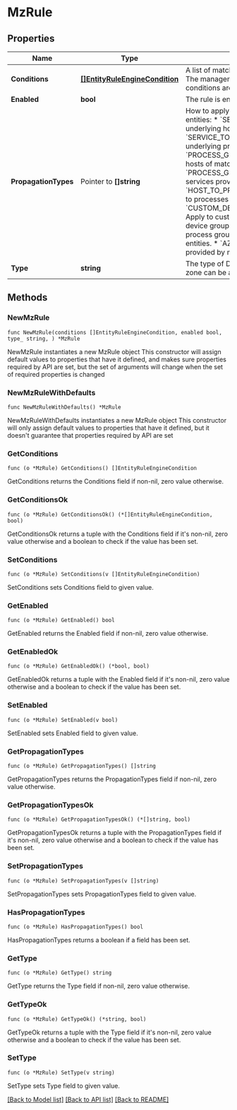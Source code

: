 # MzRule

## Properties

Name | Type | Description | Notes
------------ | ------------- | ------------- | -------------
**Conditions** | [**[]EntityRuleEngineCondition**](EntityRuleEngineCondition.md) | A list of matching rules for the management zone.   The management zone applies only if **all** conditions are fulfilled. | 
**Enabled** | **bool** | The rule is enabled (&#x60;true&#x60;) or disabled (&#x60;false&#x60;). | 
**PropagationTypes** | Pointer to **[]string** | How to apply the management zone to underlying entities:   * &#x60;SERVICE_TO_HOST_LIKE&#x60;: Apply to underlying hosts of matching services.  * &#x60;SERVICE_TO_PROCESS_GROUP_LIKE&#x60;: Apply to underlying process groups of matching services.  * &#x60;PROCESS_GROUP_TO_HOST&#x60;: Apply to underlying hosts of matching process groups.  * &#x60;PROCESS_GROUP_TO_SERVICE&#x60;: Apply to all services provided by matching process groups.  * &#x60;HOST_TO_PROCESS_GROUP_INSTANCE&#x60;: Apply to processes running on matching hosts.  * &#x60;CUSTOM_DEVICE_GROUP_TO_CUSTOM_DEVICE&#x60;: Apply to custom devices in matching custom device groups.  * &#x60;AZURE_TO_PG&#x60;: Apply to process groups connected to matching Azure entities.  * &#x60;AZURE_TO_SERVICE&#x60;: Apply to services provided by matching Azure entities. | [optional] 
**Type** | **string** | The type of Dynatrace entities the management zone can be applied to. | 

## Methods

### NewMzRule

`func NewMzRule(conditions []EntityRuleEngineCondition, enabled bool, type_ string, ) *MzRule`

NewMzRule instantiates a new MzRule object
This constructor will assign default values to properties that have it defined,
and makes sure properties required by API are set, but the set of arguments
will change when the set of required properties is changed

### NewMzRuleWithDefaults

`func NewMzRuleWithDefaults() *MzRule`

NewMzRuleWithDefaults instantiates a new MzRule object
This constructor will only assign default values to properties that have it defined,
but it doesn't guarantee that properties required by API are set

### GetConditions

`func (o *MzRule) GetConditions() []EntityRuleEngineCondition`

GetConditions returns the Conditions field if non-nil, zero value otherwise.

### GetConditionsOk

`func (o *MzRule) GetConditionsOk() (*[]EntityRuleEngineCondition, bool)`

GetConditionsOk returns a tuple with the Conditions field if it's non-nil, zero value otherwise
and a boolean to check if the value has been set.

### SetConditions

`func (o *MzRule) SetConditions(v []EntityRuleEngineCondition)`

SetConditions sets Conditions field to given value.


### GetEnabled

`func (o *MzRule) GetEnabled() bool`

GetEnabled returns the Enabled field if non-nil, zero value otherwise.

### GetEnabledOk

`func (o *MzRule) GetEnabledOk() (*bool, bool)`

GetEnabledOk returns a tuple with the Enabled field if it's non-nil, zero value otherwise
and a boolean to check if the value has been set.

### SetEnabled

`func (o *MzRule) SetEnabled(v bool)`

SetEnabled sets Enabled field to given value.


### GetPropagationTypes

`func (o *MzRule) GetPropagationTypes() []string`

GetPropagationTypes returns the PropagationTypes field if non-nil, zero value otherwise.

### GetPropagationTypesOk

`func (o *MzRule) GetPropagationTypesOk() (*[]string, bool)`

GetPropagationTypesOk returns a tuple with the PropagationTypes field if it's non-nil, zero value otherwise
and a boolean to check if the value has been set.

### SetPropagationTypes

`func (o *MzRule) SetPropagationTypes(v []string)`

SetPropagationTypes sets PropagationTypes field to given value.

### HasPropagationTypes

`func (o *MzRule) HasPropagationTypes() bool`

HasPropagationTypes returns a boolean if a field has been set.

### GetType

`func (o *MzRule) GetType() string`

GetType returns the Type field if non-nil, zero value otherwise.

### GetTypeOk

`func (o *MzRule) GetTypeOk() (*string, bool)`

GetTypeOk returns a tuple with the Type field if it's non-nil, zero value otherwise
and a boolean to check if the value has been set.

### SetType

`func (o *MzRule) SetType(v string)`

SetType sets Type field to given value.



[[Back to Model list]](../README.md#documentation-for-models) [[Back to API list]](../README.md#documentation-for-api-endpoints) [[Back to README]](../README.md)


